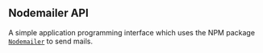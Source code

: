 ## Nodemailer API

A simple application programming interface which uses the NPM package [`Nodemailer`](https://npmjs.org/nodemailer) to send mails.
